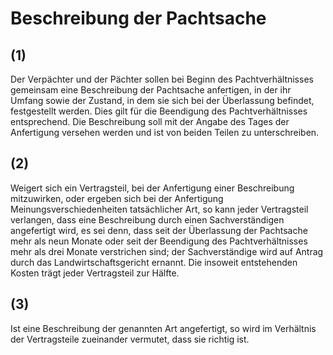 # Beschreibung der Pachtsache



## (1)

 Der Verpächter und der Pächter sollen bei Beginn des Pachtverhältnisses gemeinsam eine Beschreibung der Pachtsache anfertigen, in der ihr Umfang sowie der Zustand, in dem sie sich bei der Überlassung befindet, festgestellt werden. Dies gilt für die Beendigung des Pachtverhältnisses entsprechend. Die Beschreibung soll mit der Angabe des Tages der Anfertigung versehen werden und ist von beiden Teilen zu unterschreiben.

## (2)

 Weigert sich ein Vertragsteil, bei der Anfertigung einer Beschreibung mitzuwirken, oder ergeben sich bei der Anfertigung Meinungsverschiedenheiten tatsächlicher Art, so kann jeder Vertragsteil verlangen, dass eine Beschreibung durch einen Sachverständigen angefertigt wird, es sei denn, dass seit der Überlassung der Pachtsache mehr als neun Monate oder seit der Beendigung des Pachtverhältnisses mehr als drei Monate verstrichen sind; der Sachverständige wird auf Antrag durch das Landwirtschaftsgericht ernannt. Die insoweit entstehenden Kosten trägt jeder Vertragsteil zur Hälfte.

## (3)

 Ist eine Beschreibung der genannten Art angefertigt, so wird im Verhältnis der Vertragsteile zueinander vermutet, dass sie richtig ist. 

